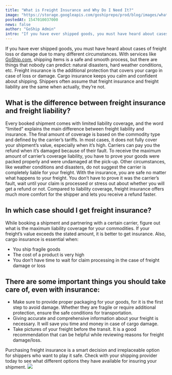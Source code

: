 ```yaml
---
title: "What is Freight Insurance and Why Do I Need It?"
image: "https://storage.googleapis.com/goshiprepo/prod/blog/images/what-is-freight-insurance.jpg"
postedAt: 1547010037000
news: false
author: "GoShip Admin"
intro: "If you have ever shipped goods, you must have heard about cases of freight loss or damage due to many different circumstances. With services like GoShip.com, shipping items is a safe and smooth process, but there are things that nobody can predict: natural disasters, hard weather conditions, etc. Freight insurance is the additional protection that covers your cargo in case of loss or damage. Cargo insurance keeps you calm and confident about shipping. Shippers often assume that freight insurance and freight"
---
```

If you have ever shipped goods, you must have heard about cases of freight loss or damage due to many different circumstances. With services like [GoShip.com](https://www.goship.com/about-us/), shipping items is a safe and smooth process, but there are things that nobody can predict: natural disasters, hard weather conditions, etc. Freight insurance is the additional protection that covers your cargo in case of loss or damage. Cargo insurance keeps you calm and confident about shipping. Shippers often assume that freight insurance and freight liability are the same when actually, they’re not.

**What is the difference between freight insurance and freight liability?**
---------------------------------------------------------------------------

Every booked shipment comes with limited liability coverage, and the word “limited” explains the main difference between freight liability and insurance. The final amount of coverage is based on the commodity type and defined by the carrier’s tariffs. In most cases, it does not fully cover your shipment’s value, especially when it’s high. Carriers can pay you the refund when it’s damaged because of their fault. To receive the maximum amount of carrier’s coverage liability, you have to prove your goods were packed properly and were undamaged at the pick-up. Other circumstances, like weather conditions and disasters, do not suggest the carrier is completely liable for your freight. With the insurance, you are safe no matter what happens to your freight. You don’t have to prove it was the carrier’s fault, wait until your claim is processed or stress out about whether you will get a refund or not. Compared to liability coverage, freight insurance offers much more comfort for the shipper and lets you receive a refund faster.

**In which case should I get freight insurance?**
-------------------------------------------------

While booking a shipment and partnering with a certain carrier, figure out what is the maximum liability coverage for your commodities. If your freight’s value exceeds the stated amount, it is better to get insurance. Also, cargo insurance is essential when:

*   You ship fragile goods
*   The cost of a product is very high
*   You don’t have time to wait for claim processing in the case of freight damage or loss

**There are some important things you should take care of, even with insurance:**
---------------------------------------------------------------------------------

*   Make sure to provide proper packaging for your goods, for it is the first step to avoid damage. Whether they are fragile or require additional protection, ensure the safe conditions for transportation.
*   Giving accurate and comprehensive information about your freight is necessary. It will save you time and money in case of cargo damage.
*   Take pictures of your freight before the transit. It is a good recommendation that can be helpful while reviewing reasons for freight damage/loss.

Purchasing freight insurance is a smart decision and irreplaceable option for shippers who want to play it safe. Check with your shipping provider today to see what different options they have available for insuring your shipment. [![](https://www.goship.com/wp-content/uploads/2021/02/1ace89b4-fe28-40ff-a2a7-4cddc60fc9ec.png)](https://www.goship.com/)
